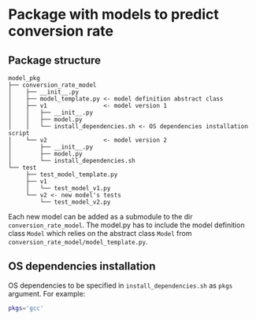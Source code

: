 # Package with models to predict conversion rate

## Package structure

```
model_pkg
├── conversion_rate_model
│    ├── __init__.py
│    ├── model_template.py <- model definition abstract class
│    ├── v1                <- model version 1
│    │   ├── __init__.py
│    │   ├── model.py
│    │   └── install_dependencies.sh <- OS dependencies installation script
│    └── v2                <- model version 2
│        ├── __init__.py
│        ├── model.py
│        └── install_dependencies.sh
└── test
     ├── test_model_template.py
     ├── v1
     │   └── test_model_v1.py
     └── v2 <- new model's tests
         └── test_model_v2.py
```

Each new model can be added as a submodule to the dir `conversion_rate_model`. The model.py has to include the model definition class `Model` which relies on the abstract class `Model` from `conversion_rate_model/model_template.py`.


## OS dependencies installation

OS dependencies to be specified in `install_dependencies.sh` as `pkgs` argument. For example:

```bash
pkgs='gcc'
```

